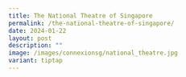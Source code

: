 ```yaml
---
title: The National Theatre of Singapore
permalink: /the-national-theatre-of-singapore/
date: 2024-01-22
layout: post
description: ""
image: /images/connexionsg/national_theatre.jpg
variant: tiptap
---
```

